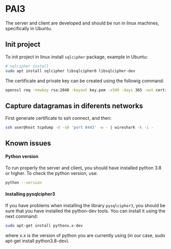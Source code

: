 # PAI3
The server and client are developed and should be run in linux machines, specifically in Ubuntu.


## Init project

To init project in linux install `sqlcipher` package, example in Ubuntu:

```bash
# sqlcipher install
sudo apt install sqlcipher libsqlcipher0 libsqlcipher-dev
```

The certificate and private key can be created using the followig command: 
```bash
openssl req -newkey rsa:2048 -keyout key.pem -x509 -days 365 -out certificate.pem
```


## Capture datagramas in diferents networks

First generate certificate to ssh connect, and then:

```bash
ssh user@host tcpdump -U -s0 'port 8443' -w - | wireshark -k -i -
```

## Known issues
#### Python version
To run properly the server and client, you should have installed python 3.8 or higher. To check the python version, use:
```bash 
python --version
```
#### Installing pysqlcipher3
If you have problems when installing the library `pysqlcipher3`, you should be sure that you have installed the python-dev tools. You can install it using the next command:
```bash 
sudo apt-get install pythonx.x-dev
```
where x.x is the version of python you are currently using (in our case, sudo apt-get install python3.8-dev).

